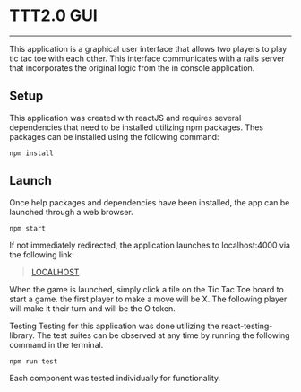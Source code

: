 # TTT2.0 GUI
---
This application is a graphical user interface that allows two players to play tic tac toe with each other. This interface communicates with a rails server that incorporates the original logic from the in console application.

## Setup
This application was created with reactJS and requires several dependencies that need to be installed utilizing npm packages. Thes packages can be installed using the following command:


`npm install`


## Launch
Once help packages and dependencies have been installed, the app can be launched through a web browser.


`npm start`


If not immediately redirected, the application launches to localhost:4000 via the following link:


> [LOCALHOST](http://localhost:4000/)

When the game is launched, simply click a tile on the Tic Tac Toe board to start a game. the first player to make a move will be X. The following player will make it their turn and will be the O token.


Testing
Testing for this application was done utilizing the react-testing-library. The test suites can be observed at any time by running the following command in the terminal.


`npm run test`


Each component was tested individually for functionality.

